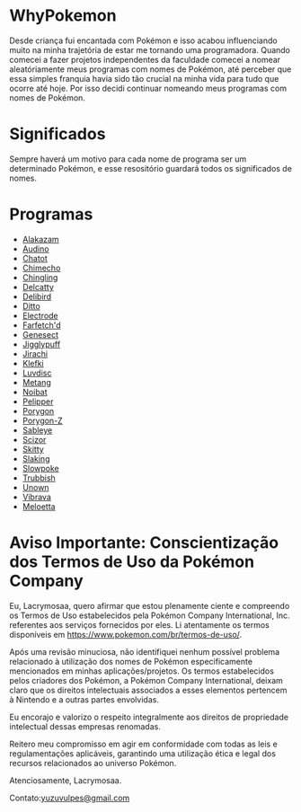 # WhyPokemon
Desde criança fui encantada com Pokémon e isso acabou influenciando muito na minha trajetória de estar me tornando uma programadora. Quando comecei a fazer projetos independentes da faculdade comecei a nomear aleatóriamente meus programas com nomes de Pokémon, até perceber que essa simples franquia havia sido tão crucial na minha vida para tudo que ocorre até hoje. Por isso decidi continuar nomeando meus programas com nomes de Pokémon.



# Significados
Sempre haverá um motivo para cada nome de programa ser um determinado Pokémon, e esse resositório guardará todos os significados de nomes.

# Programas
- [Alakazam](https://github.com/Lacrymosaa/WhyPokemon/blob/main/Alakazam.txt)
- [Audino](https://github.com/Lacrymosaa/WhyPokemon/blob/main/Audino.txt)
- [Chatot](https://github.com/Lacrymosaa/WhyPokemon/blob/main/Chatot.txt)
- [Chimecho](https://github.com/Lacrymosaa/WhyPokemon/blob/main/Chimecho.txt)
- [Chingling](https://github.com/Lacrymosaa/WhyPokemon/blob/main/Chingling.txt)
- [Delcatty](https://github.com/Lacrymosaa/WhyPokemon/blob/main/Delcatty.txt)
- [Delibird](https://github.com/Lacrymosaa/WhyPokemon/blob/main/Delibird.txt)
- [Ditto](https://github.com/Lacrymosaa/WhyPokemon/blob/main/Ditto.txt)
- [Electrode](https://github.com/Lacrymosaa/WhyPokemon/blob/main/Electrode.txt)
- [Farfetch'd](https://github.com/Lacrymosaa/WhyPokemon/blob/main/Farfetch'd.txt)
- [Genesect](https://github.com/Lacrymosaa/WhyPokemon/blob/main/Genesect.txt)
- [Jigglypuff](https://github.com/Lacrymosaa/WhyPokemon/blob/main/Jigglypuff.txt)
- [Jirachi](https://github.com/Lacrymosaa/WhyPokemon/blob/main/Jirachi.txt)
- [Klefki](https://github.com/Lacrymosaa/WhyPokemon/blob/main/Klefki.txt)
- [Luvdisc](https://github.com/Lacrymosaa/WhyPokemon/blob/main/Luvdisc.txt)
- [Metang](https://github.com/Lacrymosaa/WhyPokemon/blob/main/Metang.txt)
- [Noibat](https://github.com/Lacrymosaa/WhyPokemon/blob/main/Noibat.txt)
- [Pelipper](https://github.com/Lacrymosaa/WhyPokemon/blob/main/Pelipper.txt)
- [Porygon](https://github.com/Lacrymosaa/WhyPokemon/blob/main/Porygon.txt)
- [Porygon-Z](https://github.com/Lacrymosaa/WhyPokemon/blob/main/PorygonZ.txt)
- [Sableye](https://github.com/Lacrymosaa/WhyPokemon/blob/main/Sableye.txt)
- [Scizor](https://github.com/Lacrymosaa/WhyPokemon/blob/main/Scizor.txt)
- [Skitty](https://github.com/Lacrymosaa/WhyPokemon/blob/main/Skitty.txt)
- [Slaking](https://github.com/Lacrymosaa/WhyPokemon/blob/main/Slaking.txt)
- [Slowpoke](https://github.com/Lacrymosaa/WhyPokemon/blob/main/Slowpoke.txt)
- [Trubbish](https://github.com/Lacrymosaa/WhyPokemon/blob/main/Trubbish.txt)
- [Unown](https://github.com/Lacrymosaa/WhyPokemon/blob/main/Unown.txt)
- [Vibrava](https://github.com/Lacrymosaa/WhyPokemon/blob/main/Vibrava.txt)
- [Meloetta](https://github.com/Lacrymosaa/WhyPokemon/blob/main/Meloetta.txt)

# Aviso Importante: Conscientização dos Termos de Uso da Pokémon Company

Eu, Lacrymosaa, quero afirmar que estou plenamente ciente e compreendo os Termos de Uso estabelecidos pela Pokémon Company International, Inc. referentes aos serviços fornecidos por eles. Li atentamente os termos disponíveis em https://www.pokemon.com/br/termos-de-uso/.

Após uma revisão minuciosa, não identifiquei nenhum possível problema relacionado à utilização dos nomes de Pokémon especificamente mencionados em minhas aplicações/projetos. Os termos estabelecidos pelos criadores dos Pokémon, a Pokémon Company International, deixam claro que os direitos intelectuais associados a esses elementos pertencem à Nintendo e a outras partes envolvidas.

Eu encorajo e valorizo o respeito integralmente aos direitos de propriedade intelectual dessas empresas renomadas.

Reitero meu compromisso em agir em conformidade com todas as leis e regulamentações aplicáveis, garantindo uma utilização ética e legal dos recursos relacionados ao universo Pokémon.

Atenciosamente,
  Lacrymosaa.

Contato:yuzuvulpes@gmail.com


